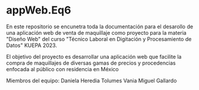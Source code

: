 # appWeb.Eq6

En este repositorio se encunetra toda la documentación para el desarollo de una aplicación web de venta de maquillaje como proyecto para la materia "Diseño Web" del curso "Técnico Laboral en Digitación y Procesamiento de Datos" KUEPA 2023.

El objetivo del proyecto es desarrollar una aplicación web que facilite la compra de maquillajes de diversas gamas de precios y procedencias enfocada al público con residencia en México 

Miembros del equipo: 
Daniela Heredia Tolumes
Vania Miguel Gallardo 
